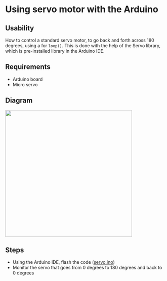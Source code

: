 # Using servo motor with the Arduino

## Usability
How to control a standard servo motor, to go back and forth across 180 degrees, using a for `loop()`. This is done with the help of the Servo library, which is pre-installed library in the Arduino IDE.

## Requirements
- Arduino board
- Micro servo

## Diagram

  <img src="https://github.com/estape11/arduino-workshop/blob/main/2-using-components/servo/assets/servo_diagram.png?raw=true" width="400">

## Steps
- Using the Arduino IDE, flash the code ([servo.ino](https://github.com/chiachenglu/arduino-workshop/blob/patch-3/2-using-components/servo/servo.ino))
- Monitor the servo that goes from 0 degrees to 180 degrees and back to 0 degrees
